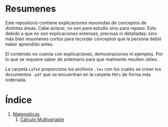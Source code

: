 # Resumenes

Este repositorio contiene explicaciones resumidas de conceptos de distintas áreas. 
Cabe aclarar, no son para estudio sino para repaso.
Esto debido a que no son explicaciones extensas, precisas ni detalladas; sino más bien resumenes cortos para recordar conceptos que la persona debió haber aprendido antes.

El contenido no cuenta con explicaciones, demostraciones ni ejemplos.
Por lo que se requiere saber de antemano para que realmente resulten útiles.

La carpeta `LaTeX` proporciona los archivos `.tex` con los cuales se crean los documentos `.pdf` que se encuentran en la carpeta `PDFs` de forma más ordenada. 

# Índice
1. [Matemáticas](./PDFs/Matemáticas/Matemáticas.pdf)
   1. [Cálculo Multivariable](./PDFs/Matemáticas/Por%20Tema/Cálculo%20multivariable.pdf)